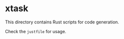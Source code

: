 # xtask

This directory contains Rust scripts for code generation.

Check the `justfile` for usage.

